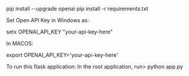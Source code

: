 pip install --upgrade openai
pip install -r requirements.txt

Set Open API Key in Windows as:

setx OPENAI_API_KEY "your-api-key-here"

In MACOS:

export OPENAI_API_KEY='your-api-key-here'

To run this flask application:
In the root application, run> python app.py